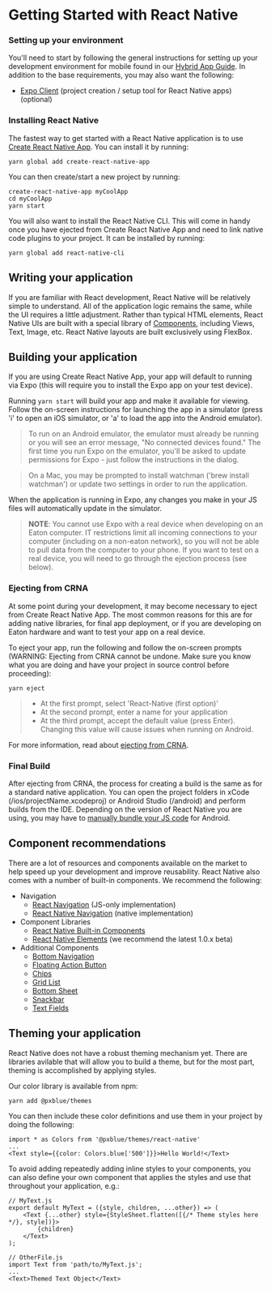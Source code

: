 # Getting Started with React Native

### Setting up your environment
You'll need to start by following the general instructions for setting up your development environment for mobile found in our [Hybrid App Guide](/getstarted/hybrid). In addition to the base requirements, you may also want the following:

- [Expo Client](https://expo.io/learn) (project creation / setup tool for React Native apps)(optional)

### Installing React Native

The fastest way to get started with a React Native application is to use [Create React Native App](https://github.com/react-community/create-react-native-app). You can install it by running:

```
yarn global add create-react-native-app
```

You can then create/start a new project by running:

```
create-react-native-app myCoolApp
cd myCoolApp
yarn start
```

You will also want to install the React Native CLI. This will come in handy once you have ejected from Create React Native App and need to link native code plugins to your project. It can be installed by running:

```
yarn global add react-native-cli
```

## Writing your application
If you are familiar with React development, React Native will be relatively simple to understand. All of the application logic remains the same, while the UI requires a little adjustment. Rather than typical HTML elements, React Native UIs are built with a special library of [Components](https://facebook.github.io/react-native/docs/components-and-apis), including Views, Text, Image, etc. React Native layouts are built exclusively using FlexBox.

## Building your application
If you are using Create React Native App, your app will default to running via Expo (this will require you to install the Expo app on your test device).

Running ```yarn start``` will build your app and make it available for viewing. Follow the on-screen instructions for launching the app in a simulator (press 'i' to open an iOS simulator, or 'a' to load the app into the Android emulator).

>To run on an Android emulator, the emulator must already be running or you will see an error message, "No connected devices found." The first time you run Expo on the emulator, you'll be asked to update permissions for Expo - just follow the instructions in the dialog.

>On a Mac, you may be prompted to install watchman ('brew install watchman') or update two settings in order to run the application.

When the application is running in Expo, any changes you make in your JS files will automatically update in the simulator.

>**NOTE**: You cannot use Expo with a real device when developing on an Eaton computer. IT restrictions limit all incoming connections to your computer (including on a non-eaton network), so you will not be able to pull data from the computer to your phone. If you want to test on a real device, you will need to go through the ejection process (see below).

### Ejecting from CRNA
At some point during your development, it may become necessary to eject from Create React Native App. The most common reasons for this are for adding native libraries, for final app deployment, or if you are developing on Eaton hardware and want to test your app on a real device. 

To eject your app, run the following and follow the on-screen prompts (WARNING: Ejecting from CRNA cannot be undone. Make sure you know what you are doing and have your project in source control before proceeding):

```
yarn eject
```

> * At the first prompt, select 'React-Native (first option)'
> * At the second prompt, enter a name for your application
> * At the third prompt, accept the default value (press Enter). Changing this value will cause issues when running on Android.

For more information, read about [ejecting from CRNA](https://github.com/react-community/create-react-native-app/blob/master/EJECTING.md).

### Final Build
After ejecting from CRNA, the process for creating a build is the same as for a standard native application. You can open the project folders in xCode (/ios/projectName.xcodeproj) or Android Studio (/android) and perform builds from the IDE. Depending on the version of React Native you are using, you may have to [manually bundle your JS code](https://stackoverflow.com/questions/44446523/unable-to-load-script-from-assets-index-android-bundle-on-windows) for Android.

## Component recommendations
There are a lot of resources and components available on the market to help speed up your development and improve reusability. React Native also comes with a number of built-in components. We recommend the following:
- Navigation
    - [React Navigation](https://reactnavigation.org/) (JS-only implementation)
    - [React Native Navigation](https://wix.github.io/react-native-navigation/#/) (native implementation)
- Component Libraries
    - [React Native Built-in Components](https://facebook.github.io/react-native/docs/components-and-apis.html)
    - [React Native Elements](https://react-native-training.github.io/react-native-elements/) (we recommend the latest 1.0.x beta)
- Additional Components
    - [Bottom Navigation](https://github.com/tomzaku/react-native-material-bottom-navigation-performance)
    - [Floating Action Button](https://github.com/mastermoo/react-native-action-button)
    - [Chips](https://github.com/prscX/react-native-chip-view#readme)
    - [Grid List](https://github.com/gusgard/react-native-grid-list)
    - [Bottom Sheet](https://github.com/cesardeazevedo/react-native-bottom-sheet-behavior)
    - [Snackbar](https://github.com/cooperka/react-native-snackbar)
    - [Text Fields](https://github.com/n4kz/react-native-material-textfield)


## Theming your application
React Native does not have a robust theming mechanism yet. There are libraries avilable that will allow you to build a theme, but for the most part, theming is accomplished by applying styles.

Our color library is available from npm:

```
yarn add @pxblue/themes
```

You can then include these color definitions and use them in your project by doing the following:
```
import * as Colors from '@pxblue/themes/react-native'
...
<Text style={{color: Colors.blue['500']}}>Hello World!</Text>
```

To avoid adding repeatedly adding inline styles to your components, you can also define your own component that applies the styles and use that throughout your application, e.g.:

```
// MyText.js
export default MyText = ({style, children, ...other}) => (
    <Text {...other} style={StyleSheet.flatten([{/* Theme styles here */}, style])}>
        {children}
    </Text>
);

// OtherFile.js
import Text from 'path/to/MyText.js';
...
<Text>Themed Text Object</Text>
```
